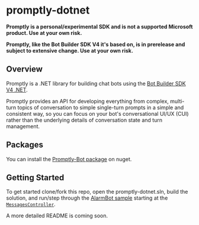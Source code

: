 # promptly-dotnet

**Promptly is a personal/experimental SDK and is not a supported Microsoft product. Use at your own risk.**

**Promptly, like the Bot Builder SDK V4 it's based on, is in prerelease and subject to extensive change. Use at your own risk.**

## Overview
Promptly is a .NET library for building chat bots using the [Bot Builder SDK V4 .NET](https://github.com/Microsoft/botbuilder-dotnet). 

Promptly provides an API for developing everything from complex, multi-turn topics of conversation to simple single-turn prompts in a simple and consistent way, so you can focus on your bot's conversational UI/UX (CUI) rather than the underlying details of conversation state and turn management.

## Packages
You can install the [Promptly-Bot package](https://www.nuget.org/packages/Promptly-Bot/) on nuget.

## Getting Started
To get started clone/fork this repo, open the promptly-dotnet.sln, build the solution, and run/step through the [AlarmBot sample](Samples/AlarmBot/) starting at the [`MessagesController`](Samples/AlarmBot/Controllers/MessagesController.cs).

A more detailed README is coming soon.
